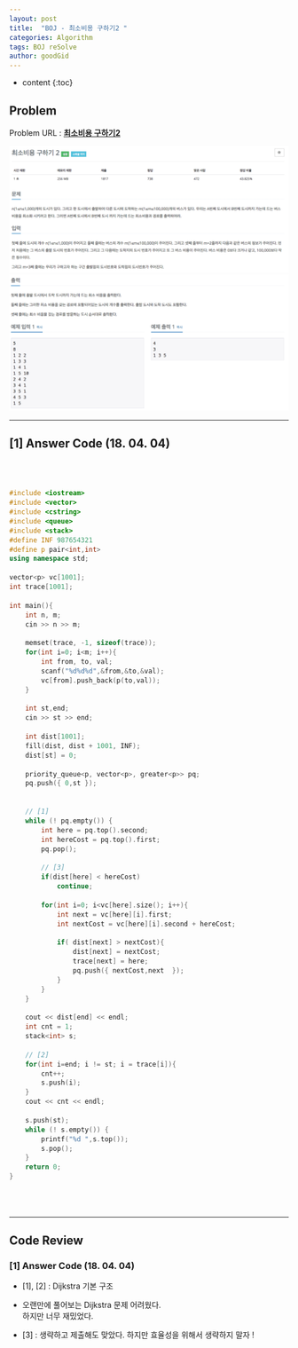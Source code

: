 ```yaml
---
layout: post
title:  "BOJ - 최소비용 구하기2 "
categories: Algorithm
tags: BOJ reSolve
author: goodGid
---
```

* content
{:toc}


## Problem 
Problem URL : **[최소비용 구하기2](https://www.acmicpc.net/problem/11779)**


![](/assets/img/algorithm/11779_1.png)
![](/assets/img/algorithm/11779_2.png)



---

## [1] Answer Code (18. 04. 04)


``` cpp



#include <iostream>
#include <vector>
#include <cstring>
#include <queue>
#include <stack>
#define INF 987654321
#define p pair<int,int>
using namespace std;

vector<p> vc[1001];
int trace[1001];

int main(){
    int n, m;
    cin >> n >> m;
    
    memset(trace, -1, sizeof(trace));
    for(int i=0; i<m; i++){
        int from, to, val;
        scanf("%d%d%d",&from,&to,&val);
        vc[from].push_back(p(to,val));
    }
    
    int st,end;
    cin >> st >> end;
    
    int dist[1001];
    fill(dist, dist + 1001, INF);
    dist[st] = 0;
    
    priority_queue<p, vector<p>, greater<p>> pq;
    pq.push({ 0,st });
    

    // [1]
    while (! pq.empty()) {   
        int here = pq.top().second;
        int hereCost = pq.top().first;
        pq.pop();
        
        // [3]
        if(dist[here] < hereCost)
            continue;
        
        for(int i=0; i<vc[here].size(); i++){
            int next = vc[here][i].first;
            int nextCost = vc[here][i].second + hereCost;
            
            if( dist[next] > nextCost){
                dist[next] = nextCost;
                trace[next] = here;
                pq.push({ nextCost,next  });
            }
        }
    }
    
    cout << dist[end] << endl;
    int cnt = 1;
    stack<int> s;

    // [2]
    for(int i=end; i != st; i = trace[i]){   
        cnt++;
        s.push(i);
    }
    cout << cnt << endl;
    
    s.push(st);
    while (! s.empty()) {
        printf("%d ",s.top());
        s.pop();
    }
    return 0;
}





```


---

## Code Review

### [1] Answer Code (18. 04. 04)

* [1], [2] : Dijkstra 기본 구조

* 오랜만에 풀어보는 Dijkstra 문제 어려웠다. <br> 하지만 너무 재밌었다.

* [3] : 생략하고 제출해도 맞았다. 하지만 효율성을 위해서 생략하지 말자 !